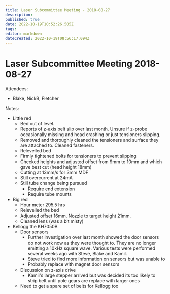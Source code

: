 ```yaml
---
title: Laser Subcommittee Meeting - 2018-08-27
description: 
published: true
date: 2022-10-19T10:52:26.505Z
tags: 
editor: markdown
dateCreated: 2022-10-19T08:56:17.094Z
---
```


# Laser Subcommittee Meeting 2018-08-27

Attendees:

-   Blake, NickB, Fletcher

Notes:

-   Little red
    -   Bed out of level.
    -   Reports of z-axis belt slip over last month. Unsure if z-probe occasionally missing and head crashing or just tensioners slipping.
    -   Removed and thoroughly cleaned the tensioners and surface they are attached to. Cleaned fasteners.
    -   Relevelled bed
    -   Firmly tightened bolts for tensioners to prevent slipping
    -   Checked heights and adjusted offset from 9mm to 10mm and which gave best cut (head height 18mm)
    -   Cutting at 13mm/s for 3mm MDF
    -   Still overcurrent at 24mA
    -   Still tube change being pursued
        -   Require end extension
        -   Require tube mounts
-   Big red
    -   Hour meter 295.5 hrs
    -   Relevelled the bed
    -   Adjusted offset 16mm. Nozzle to target height 21mm.
    -   Cleaned lens (was a bit misty)
-   Kellogg the KH7050B
    -   Door sensors
        -   Further investigation over last month showed the door sensors do not work now as they were thought to. They are no longer emitting a 10kHz square wave. Various tests were performed several weeks ago with Steve, Blake and Kamil.
        -   Steve tried to find more information on sensors but was unable to
        -   Probably replace with magnet door sensors
    -   Discussion on z-axis drive
        -   Kamil's large stepper arrived but was decided its too likely to strip belt until pole gears are replace with larger ones
    -   Need to get a spare set of belts for Kellogg too
